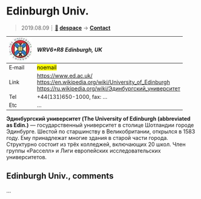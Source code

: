# Edinburgh Univ.
> 2019.08.09 ┊ **[🚀](../index/index.md) [despace](index.md)** → **[Contact](contact.md)**

|[![](f/contact/e/edinburgh_univ_logo1_thumb.jpg)](f/contact/e/edinburgh_univ_logo1.png)|*WRV6+R8 Edinburgh, UK*|
|:--|:--|
|E‑mail| <mark>noemail</mark> |
|Link| <https://www.ed.ac.uk/><br> <https://en.wikipedia.org/wiki/University_of_Edinburgh><br> <https://ru.wikipedia.org/wiki/Эдинбургский_университет> |
|Tel| +44(131)650-1000, fax: … |
|Etc| … |

**Эдинбургский университет (The University of Edinburgh (abbreviated as Edin.)** — государственный университет в столице Шотландии городе Эдинбурге. Шестой по старшинству в Великобритании, открылся в 1583 году. Ему принадлежат многие здания в старой части города. Структурно состоит из трёх колледжей, включающих 20 школ. Член группы «Расселл» и Лиги европейских исследовательских университетов.


<p style="page-break-after:always"> </p>

## Edinburgh Univ., comments

…

